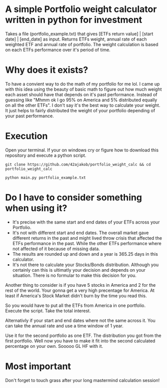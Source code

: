 # A simple Portfolio weight calculator written in python for investment
Takes a file (portfolio_example.txt) that gives [ETFs return value] | [start date] | [end_date] as input.
Returns ETFs weight, annual rate of each weighted ETF and annual rate of portfolio.
The weight calculation is based on each ETFs performance over it's period of time.

# Why does it exists?
To have a convient way to do the math of my portfolio for me lol.
I came up with this idea using the beauty of basic math to figure out how much weight each asset should have that depends on it's past performance.
Instead of guessing like "Mhmm ok I go 95% on America and 5% distributed equally on all the other ETFs".
I don't say it's the best way to calculate your weight.
It just helps to fairly distributed the weight of your portfolio depending of your past performance.

# Execution
Open your terminal. If your on windows cry or figure how to download this repository and execute a python script.
```
git clone https://github.com/42ajakob/portfolio_weight_calc && cd portfolio_weight_calc
```
```
python main.py portfolio_example.txt
```

# Do I have to consider something when using it?
- It's precise with the same start and end dates of your ETFs across your Portfolio.
- It's not with different start and end dates.
The overall market gave different returns in the past and might lived throw crisis that affected the ETFs performance in the past.
While the other ETFs performance where not affected of it because of missing data.
- The results are rounded up and down and a year is 365.25 days in this calculator.
- It's not there to calculate your Stocks/Bonds distribution. Although you certainly can this is ultimatly your decision and depends on your situation.
There is no formular to make this decision for you.

Another thing to consider is if you have 5 stocks in America and 2 for the rest of the world.
Your gonna get a very high precentage for America. At least if America's Stock Market didn't burn by the time you read this.

So you would have to put all the ETFs from America in one portfolio.
Execute the script. Take the total interest.

Alternativly if your start and end dates where not the same across it. You can take the annual rate and use a time window of 1 year.

Use it for the second portfolio as one ETF.
The distribution you got from the first portfolio. Well now you have to make it fit into the second calculated percentage on your own.
Sooooo GL HF with it.

# Most important
Don't forget to touch grass after your long mastermind calculation session!
